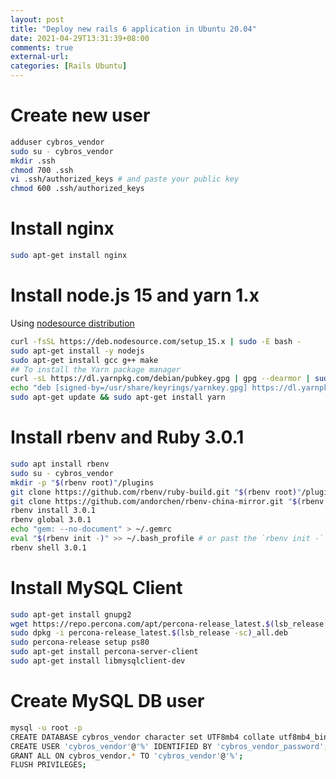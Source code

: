 ```yaml
---
layout: post
title: "Deploy new rails 6 application in Ubuntu 20.04"
date: 2021-04-29T13:31:39+08:00
comments: true
external-url: 
categories: [Rails Ubuntu]
---
```


# Create new user

```bash
adduser cybros_vendor
sudo su - cybros_vendor
mkdir .ssh
chmod 700 .ssh
vi .ssh/authorized_keys # and paste your public key
chmod 600 .ssh/authorized_keys
```
# Install nginx

```bash
sudo apt-get install nginx
```

# Install node.js 15 and yarn 1.x

Using [nodesource distribution](https://github.com/nodesource/distributions/blob/master/README.md#debinstall)

```bash
curl -fsSL https://deb.nodesource.com/setup_15.x | sudo -E bash -
sudo apt-get install -y nodejs
sudo apt-get install gcc g++ make
## To install the Yarn package manager
curl -sL https://dl.yarnpkg.com/debian/pubkey.gpg | gpg --dearmor | sudo tee /usr/share/keyrings/yarnkey.gpg >/dev/null
echo "deb [signed-by=/usr/share/keyrings/yarnkey.gpg] https://dl.yarnpkg.com/debian stable main" | sudo tee /etc/apt/sources.list.d/yarn.list
sudo apt-get update && sudo apt-get install yarn
```

# Install rbenv and Ruby 3.0.1

```bash
sudo apt install rbenv
sudo su - cybros_vendor
mkdir -p "$(rbenv root)"/plugins
git clone https://github.com/rbenv/ruby-build.git "$(rbenv root)"/plugins/ruby-build
git clone https://github.com/andorchen/rbenv-china-mirror.git "$(rbenv root)"/plugins/rbenv-china-mirror
rbenv install 3.0.1
rbenv global 3.0.1
echo "gem: --no-document" > ~/.gemrc
eval "$(rbenv init -)" >> ~/.bash_profile # or past the `rbenv init -`
rbenv shell 3.0.1
```

# Install MySQL Client

```bash
sudo apt-get install gnupg2
wget https://repo.percona.com/apt/percona-release_latest.$(lsb_release -sc)_all.deb
sudo dpkg -i percona-release_latest.$(lsb_release -sc)_all.deb
sudo percona-release setup ps80
sudo apt-get install percona-server-client
sudo apt-get install libmysqlclient-dev
```

# Create MySQL DB user

```bash
mysql -u root -p
CREATE DATABASE cybros_vendor character set UTF8mb4 collate utf8mb4_bin;
CREATE USER 'cybros_vendor'@'%' IDENTIFIED BY 'cybros_vendor_password';
GRANT ALL ON cybros_vendor.* TO 'cybros_vendor'@'%';
FLUSH PRIVILEGES;
```
